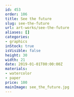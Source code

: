 ```yaml
---
id: 453
order: 106
title: See the future
slug: see-the-future
url: art-works/see-the-future
aliases: []
categories:
- graphics
inStock: true
isVisible: false
height: 30
width: 21
date: 2019-01-01T00:00:00Z
materials:
- watercolor
- paper
price: 100
mainImage: see_the_future.jpg
---
```

